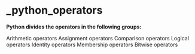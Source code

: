 # _python_operators
**Python divides the operators in the following groups:**

Arithmetic operators
Assignment operators
Comparison operators
Logical operators
Identity operators
Membership operators
Bitwise operators


